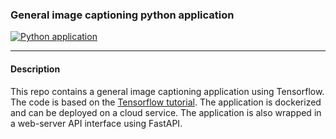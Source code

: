 ### General image captioning python application

[![Python application](https://github.com/bkocis/image-captioning-application-tensorflow/actions/workflows/python-app.yml/badge.svg)](https://github.com/bkocis/image-captioning-application-tensorflow/actions/workflows/python-app.yml)

----
#### Description

This repo contains a general image captioning application using Tensorflow. The code is based on 
the [Tensorflow tutorial](https://www.tensorflow.org/tutorials/text/image_captioning). 
The application is dockerized and can be deployed on a cloud service. 
The application is also wrapped in a web-server API interface using FastAPI.

